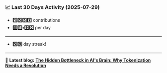 <!--START_STATS-->
### 📈 Last 30 Days Activity (2025-07-29)  
- **1️⃣5️⃣5️⃣7️⃣** contributions  
- **5️⃣1️⃣•9️⃣0️⃣** per day
---
- **5️⃣9️⃣** day streak!
---
📝 **Latest blog:** [**The Hidden Bottleneck in AI's Brain: Why Tokenization Needs a Revolution**](https://andriak.com/blog/tokenization-revolution)
<!--END_STATS-->
